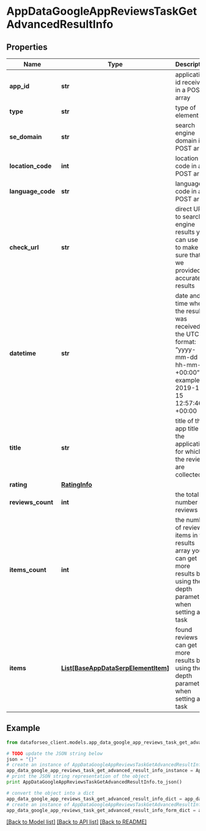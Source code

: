# AppDataGoogleAppReviewsTaskGetAdvancedResultInfo


## Properties

Name | Type | Description | Notes
------------ | ------------- | ------------- | -------------
**app_id** | **str** | application id received in a POST array | [optional] 
**type** | **str** | type of element | [optional] 
**se_domain** | **str** | search engine domain in a POST array | [optional] 
**location_code** | **int** | location code in a POST array | [optional] 
**language_code** | **str** | language code in a POST array | [optional] 
**check_url** | **str** | direct URL to search engine results you can use it to make sure that we provided accurate results | [optional] 
**datetime** | **str** | date and time when the result was received in the UTC format: “yyyy-mm-dd hh-mm-ss +00:00” example: 2019-11-15 12:57:46 +00:00 | [optional] 
**title** | **str** | title of the app title of the application for which the reviews are collected | [optional] 
**rating** | [**RatingInfo**](RatingInfo.md) |  | [optional] 
**reviews_count** | **int** | the total number of reviews | [optional] 
**items_count** | **int** | the number of reviews items in the results array you can get more results by using the depth parameter when setting a task | [optional] 
**items** | [**List[BaseAppDataSerpElementItem]**](BaseAppDataSerpElementItem.md) | found reviews you can get more results by using the depth parameter when setting a task | [optional] 

## Example

```python
from dataforseo_client.models.app_data_google_app_reviews_task_get_advanced_result_info import AppDataGoogleAppReviewsTaskGetAdvancedResultInfo

# TODO update the JSON string below
json = "{}"
# create an instance of AppDataGoogleAppReviewsTaskGetAdvancedResultInfo from a JSON string
app_data_google_app_reviews_task_get_advanced_result_info_instance = AppDataGoogleAppReviewsTaskGetAdvancedResultInfo.from_json(json)
# print the JSON string representation of the object
print AppDataGoogleAppReviewsTaskGetAdvancedResultInfo.to_json()

# convert the object into a dict
app_data_google_app_reviews_task_get_advanced_result_info_dict = app_data_google_app_reviews_task_get_advanced_result_info_instance.to_dict()
# create an instance of AppDataGoogleAppReviewsTaskGetAdvancedResultInfo from a dict
app_data_google_app_reviews_task_get_advanced_result_info_form_dict = app_data_google_app_reviews_task_get_advanced_result_info.from_dict(app_data_google_app_reviews_task_get_advanced_result_info_dict)
```
[[Back to Model list]](../README.md#documentation-for-models) [[Back to API list]](../README.md#documentation-for-api-endpoints) [[Back to README]](../README.md)


